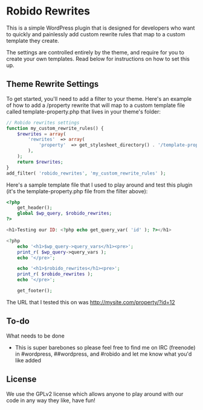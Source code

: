 Robido Rewrites
=========

This is a simple WordPress plugin that is designed for developers who want to quickly and painlessly add custom rewrite rules that map to a custom template they create.

The settings are controlled entirely by the theme, and require for you to create your own templates. Read below for instructions on how to set this up.

Theme Rewrite Settings
-----------

To get started, you'll need to add a filter to your theme. Here's an example of how to add a /property rewrite that will map to a custom template file called template-property.php that lives in your theme's folder:

```php
// Robido rewrites settings
function my_custom_rewrite_rules() {
	$rewrites = array(
		'rewrites'  => array(
			'property'  => get_stylesheet_directory() . '/template-property.php',
		),
	);
	return $rewrites;
}
add_filter( 'robido_rewrites', 'my_custom_rewrite_rules' );
```

Here's a sample template file that I used to play around and test this plugin (it's the template-property.php file from the filter above):

```php
<?php
	get_header();
	global $wp_query, $robido_rewrites;
?>

<h1>Testing our ID: <?php echo get_query_var( 'id' ); ?></h1>

<?php
	echo '<h1>$wp_query->query_vars</h1><pre>';
	print_r( $wp_query->query_vars );
	echo '</pre>';

	echo '<h1>$robido_rewrites</h1><pre>';
	print_r( $robido_rewrites );
	echo '</pre>';

	get_footer();
```

The URL that I tested this on was http://mysite.com/property/?id=12

To-do
----
What needs to be done
* This is super barebones so please feel free to find me on IRC (freenode) in #wordpress, ##wordpress, and #robido and let me know what you'd like added

License
----

We use the GPLv2 license which allows anyone to play around with our code in any way they like, have fun!